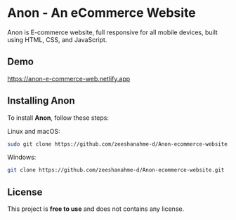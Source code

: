 # Anon - An eCommerce Website

Anon is E-commerce website, full responsive for all mobile devices, built using HTML, CSS, and JavaScript.

## Demo

https://anon-e-commerce-web.netlify.app

## Installing Anon

To install **Anon**, follow these steps:

Linux and macOS:

```bash
sudo git clone https://github.com/zeeshanahme-d/Anon-ecommerce-website.git
```

Windows:

```bash
git clone https://github.com/zeeshanahme-d/Anon-ecommerce-website.git
```

## License

This project is **free to use** and does not contains any license.
